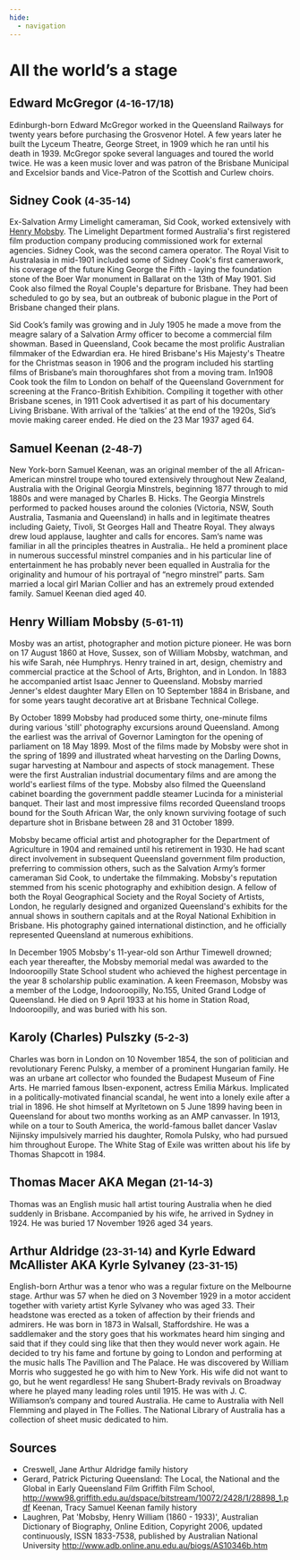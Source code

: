 ```yaml
---
hide:
  - navigation
---
```


# All the world’s a stage 

<!-- IMAGE AND caption
Samuel Keenan, Member of the Original Georgia Minstrels
-->

## Edward McGregor <small>(4-16-17/18)</small>


Edinburgh-born Edward McGregor worked in the Queensland Railways for twenty years before purchasing the Grosvenor Hotel. A few years later he built the Lyceum Theatre, George Street, in 1909 which he ran until his death in 1939. McGregor spoke several languages and toured the world twice. He was a keen music lover and was patron of the Brisbane Municipal and Excelsior bands and Vice-Patron of the Scottish and Curlew choirs.


## Sidney Cook <small>(4-35-14)</small>

Ex-Salvation Army Limelight cameraman, Sid Cook, worked extensively with [Henry Mobsby](#henry-william-mobsby-5-61-11). The Limelight Department formed Australia's first registered film production company producing commissioned work for external agencies. Sidney Cook, was the second camera operator. The Royal Visit to Australasia in mid-1901 included some of Sidney Cook's first camerawork, his coverage of the future King George the Fifth - laying the foundation stone of the Boer War monument in Ballarat on the 13th of May 1901. Sid Cook also filmed the Royal Couple's departure for Brisbane. They had been scheduled to go by sea, but an outbreak of bubonic plague in the Port of Brisbane changed their plans. 

Sid Cook’s family was growing and in July 1905 he made a move from the meagre salary of a Salvation Army officer to become a commercial film showman. Based in Queensland, Cook became the most prolific Australian filmmaker of the Edwardian era. He hired Brisbane's His Majesty's Theatre for the Christmas season in 1906 and the program included his startling films of Brisbane’s main thoroughfares shot from a moving tram. In1908 Cook took the film to London on behalf of the Queensland Government for screening at the Franco-British Exhibition. Compiling it together with other Brisbane scenes, in 1911 Cook advertised it as part of his documentary Living Brisbane. With arrival of the ‘talkies’ at the end of the 1920s, Sid’s movie making career ended. He died on the 23 Mar 1937 aged 64.

## Samuel Keenan <small>(2-48-7)</small>

New York-born Samuel Keenan, was an original member of the all African-American minstrel troupe who toured extensively throughout New Zealand, Australia with the Original Georgia Minstrels, beginning 1877 through to mid 1880s and were managed by Charles B. Hicks. The Georgia Minstrels performed to packed houses around the colonies (Victoria, NSW, South Australia, Tasmania and Queensland) in halls and in legitimate theatres including Gaiety, Tivoli, St Georges Hall and Theatre Royal. They always drew loud applause, laughter and calls for encores. Sam‘s name was familiar in all the principles theatres in Australia.. He held a prominent place in numerous successful minstrel companies and in his particular line of entertainment he has probably never been equalled in Australia for the originality and humour of his portrayal of “negro minstrel” parts. Sam married a local girl Marian Collier and has an extremely proud extended family. Samuel Keenan died aged 40.

## Henry William Mobsby <small>(5-61-11)</small>

Mosby was an artist, photographer and motion picture pioneer. He was born on 17 August 1860 at Hove, Sussex, son of William Mobsby, watchman, and his wife Sarah, née Humphrys. Henry trained in art, design, chemistry and commercial practice at the School of Arts, Brighton, and in London. In 1883 he accompanied artist Isaac Jenner to Queensland. Mobsby married Jenner's eldest daughter Mary Ellen on 10 September 1884 in Brisbane, and for some years taught decorative art at Brisbane Technical College. 

By October 1899 Mobsby had produced some thirty, one-minute films during various 'still' photography excursions around Queensland. Among the earliest was the arrival of Governor Lamington for the opening of parliament on 18 May 1899. Most of the films made by Mobsby were shot in the spring of 1899 and illustrated wheat harvesting on the Darling Downs, sugar harvesting at Nambour and aspects of stock management. These were the first Australian industrial documentary films and are among the world's earliest films of the type. Mobsby also filmed the Queensland cabinet boarding the government paddle steamer Lucinda for a ministerial banquet. Their last and most impressive films recorded Queensland troops bound for the South African War, the only known surviving footage of such departure shot in Brisbane between 28 and 31 October 1899. 

Mobsby became official artist and photographer for the Department of Agriculture in 1904 and remained until his retirement in 1930. He had scant direct involvement in subsequent Queensland government film production, preferring to commission others, such as the Salvation Army’s former cameraman Sid Cook, to undertake the filmmaking. Mobsby's reputation stemmed from his scenic photography and exhibition design. A fellow of both the Royal Geographical Society and the Royal Society of Artists, London, he regularly designed and organized Queensland's exhibits for the annual shows in southern capitals and at the Royal National Exhibition in Brisbane. His photography gained international distinction, and he officially represented Queensland at numerous exhibitions. 

In December 1905 Mobsby's 11-year-old son Arthur Timewell drowned; each year thereafter, the Mobsby memorial medal was awarded to the Indooroopilly State School student who achieved the highest percentage in the year 8 scholarship public examination. A keen Freemason, Mobsby was a member of the Lodge, Indooroopilly, No.155, United Grand Lodge of Queensland. He died on 9 April 1933 at his home in Station Road, Indooroopilly, and was buried with his son.


## Karoly (Charles) Pulszky <small>(5-2-3)</small>

Charles was born in London on 10 November 1854, the son of politician and revolutionary Ferenc Pulsky, a member of a prominent Hungarian family. He was an urbane art collector who founded the Budapest Museum of Fine Arts. He married famous Ibsen-exponent, actress Emilia Márkus. Implicated in a politically-motivated financial scandal, he went into a lonely exile after a trial in 1896. He shot himself at Myrltetown on 5 June 1899 having been in Queensland for about two months working as an AMP canvasser. In 1913, while on a tour to South America, the world-famous ballet dancer Vaslav Nijinsky impulsively married his daughter, Romola Pulsky, who had pursued him throughout Europe. The White Stag of Exile was written about his life by Thomas Shapcott in 1984.

## Thomas Macer AKA Megan <small>(21-14-3)</small>

Thomas was an English music hall artist touring Australia when he died suddenly in Brisbane. Accompanied by his wife, he arrived in Sydney in 1924. He was buried 17 November 1926 aged 34 years.

## Arthur Aldridge <small>(23-31-14)</small> and Kyrle Edward McAllister AKA Kyrle Sylvaney <small>(23-31-15)</small>

English-born Arthur was a tenor who was a regular fixture on the Melbourne stage. Arthur was 57 when he died on 3 November 1929 in a motor accident together with variety artist Kyrle Sylvaney who was aged 33. Their headstone was erected as a token of affection by their friends and admirers. He was born in 1873 in Walsall, Staffordshire. He was a saddlemaker and the story goes that his workmates heard him singing and said that if they could sing like that then they would never work again. He decided to try his fame and fortune by going to London and performing at the music halls The Pavillion and The Palace. He was discovered by William Morris who suggested he go with him to New York. His wife did not want to go, but he went regardless! He sang Shubert-Brady revivals on Broadway where he played many leading roles until 1915. He was with J. C. Williamson’s company and toured Australia. He came to Australia with Nell Flemming and played in The Follies. The National Library of Australia has a collection of sheet music dedicated to him.

## Sources

- Creswell, Jane Arthur Aldridge family history
- Gerard, Patrick Picturing Queensland: The Local, the National and the Global in Early Queensland Film Griffith Film School, http://www98.griffith.edu.au/dspace/bitstream/10072/2428/1/28898_1.pdf Keenan, Tracy Samuel Keenan family history
- Laughren, Pat 'Mobsby, Henry William (1860 - 1933)', Australian Dictionary of Biography, Online Edition, Copyright 2006, updated continuously, ISSN 1833-7538, published by Australian National University http://www.adb.online.anu.edu.au/biogs/AS10346b.htm
